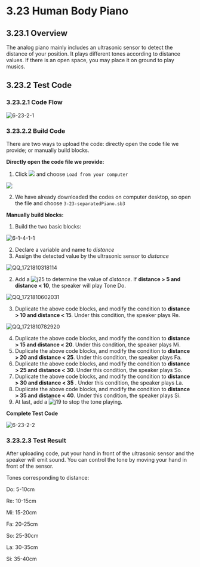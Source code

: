 # 3.23 Human Body Piano

## 3.23.1 Overview

The analog piano mainly includes an ultrasonic sensor to detect the distance of your position. It plays different tones according to distance values. If there is an open space, you may place it on ground to play musics.

## 3.23.2 Test Code

### 3.23.2.1 Code Flow

![6-23-2-1](./media/6-23-2-1.png)

### 3.23.2.2 Build Code

There are two ways to upload the code: directly open the code file we provide; or manually build blocks.

**Directly open the code file we provide:**

1. Click ![](./media/j68.png) and choose `Load from your computer`

![](./media/j67.png)

2. We have already downloaded the codes on computer desktop, so open the file and choose `3-23-separatedPiano.sb3`

**Manually build blocks:**

1. Build the two basic blocks:

![6-1-4-1-1](./media/6-1-4-1-1.png)

2. Declare a variable and name to *distance*
3. Assign the detected value by the ultrasonic sensor to *distance*

![QQ_1721810318114](./media/6-23-2-2-1.png)

2. Add a ![j25](./media/j25.png) to determine the value of *distance*. If **distance > 5 and distance < 10**, the speaker will play Tone Do.

![QQ_1721810602031](./media/6-23-2-2-2.png)

3. Duplicate the above code blocks, and modify the condition to **distance > 10 and distance < 15**. Under this condition, the speaker plays Re.

![QQ_1721810782920](./media/6-23-2-2-3.png)

4. Duplicate the above code blocks, and modify the condition to **distance > 15 and distance < 20**. Under this condition, the speaker plays Mi.
5. Duplicate the above code blocks, and modify the condition to **distance > 20 and distance < 25**. Under this condition, the speaker plays Fa.
6. Duplicate the above code blocks, and modify the condition to **distance > 25 and distance < 30**. Under this condition, the speaker plays So.
7. Duplicate the above code blocks, and modify the condition to **distance > 30 and distance < 35** . Under this condition, the speaker plays La.
8. Duplicate the above code blocks, and modify the condition to **distance > 35 and distance < 40**. Under this condition, the speaker plays Si.
9. At last, add a ![j19](./media/j19.png) to stop the tone playing.

**Complete Test Code**

![6-23-2-2](./media/6-23-2-2.png)

### 3.23.2.3 Test Result

After uploading code, put your hand in front of the ultrasonic sensor and the speaker will emit sound. You can control the tone by moving your hand in front of the sensor.

Tones corresponding to distance: 

Do: 5-10cm

Re: 10-15cm

Mi: 15-20cm

Fa: 20-25cm

So: 25-30cm

La: 30-35cm

Si: 35-40cm


